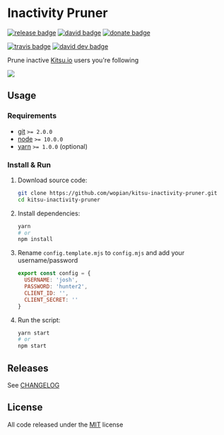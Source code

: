 # Inactivity Pruner

[![release badge]][release]
[![david badge]][david]
[![donate badge]][donate]

[![travis badge]][travis]
[![david dev badge]][david dev]

Prune inactive [Kitsu.io] users you're following

![][demo]

## Usage

### Requirements

- [git] `>= 2.0.0`
- [node] `>= 10.0.0`
- [yarn] `>= 1.0.0` (optional)

### Install & Run

1. Download source code:

    ```bash
    git clone https://github.com/wopian/kitsu-inactivity-pruner.git
    cd kitsu-inactivity-pruner
    ```

1. Install dependencies:

    ```bash
    yarn
    # or
    npm install
    ```

1. Rename `config.template.mjs` to `config.mjs` and add your username/password

    ```javascript
    export const config = {
      USERNAME: 'josh',
      PASSWORD: 'hunter2',
      CLIENT_ID: '',
      CLIENT_SECRET: ''
    }
    ```

1. Run the script:

    ```bash
    yarn start
    # or
    npm start
    ```

## Releases

See [CHANGELOG]

## License

All code released under the [MIT] license

[Kitsu.io]:https://kitsu.io
[demo]:https://thumbs.gfycat.com/SentimentalComfortableGrackle-max-14mb.gif
[git]:https://git-scm.com
[node]:https://nodejs.org
[yarn]:https://yarnpkg.com

[CHANGELOG]:CHANGELOG.md
[MIT]:LICENSE.md

[release]:https://github.com/wopian/kitsu-inactivity-pruner/releases
[release badge]:https://flat.badgen.net/github/release/wopian/kitsu-inactivity-pruner

[david]:https://david-dm.org/wopian/kitsu-inactivity-pruner
[david badge]:https://flat.badgen.net/david/dep/wopian/kitsu-inactivity-pruner

[david dev]:https://david-dm.org/wopian/kitsu-inactivity-pruner?type=dev
[david dev badge]:https://flat.badgen.net/david/dev/wopian/kitsu-inactivity-pruner

[travis]:https://travis-ci.org/wopian/kitsu-inactivity-pruner
[travis badge]:https://flat.badgen.net/travis/wopian/kitsu-inactivity-pruner

[donate]:https://paypal.me/wopian
[donate badge]:https://flat.badgen.net/badge/support%20me%20on/paypal.me/pink
